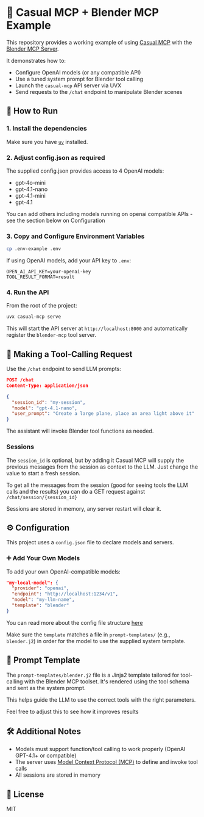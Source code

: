 # 🧪 Casual MCP + Blender MCP Example

This repository provides a working example of using [Casual MCP](https://pypi.org/project/casual-mcp) with the [Blender MCP Server](https://github.com/ahujasid/blender-mcp).

It demonstrates how to:
- Configure OpenAI models (or any compatible API)
- Use a tuned system prompt for Blender tool calling
- Launch the `casual-mcp` API server via UVX
- Send requests to the `/chat` endpoint to manipulate Blender scenes


## 🚀 How to Run

### 1. **Install the dependencies**

Make sure you have [`uv`](https://github.com/astral-sh/uv) installed.

### 2. Adjust config.json as required

The supplied config.json provides access to 4 OpenAI models:
- gpt-4o-mini
- gpt-4.1-nano
- gpt-4.1-mini
- gpt-4.1

You can add others including models running on openai compatible APIs - see the section below on Configuration


### 3. Copy and Configure Environment Variables

```bash
cp .env-example .env
```

If using OpenAI models, add your API key to `.env`:

```env
OPEN_AI_API_KEY=your-openai-key
TOOL_RESULT_FORMAT=result
```

### 4. Run the API

From the root of the project:

```bash
uvx casual-mcp serve
```

This will start the API server at `http://localhost:8000` and automatically register the `blender-mcp` tool server.


## 🧠 Making a Tool-Calling Request

Use the `/chat` endpoint to send LLM prompts:

```json
POST /chat
Content-Type: application/json

{
  "session_id": "my-session",
  "model": "gpt-4.1-nano",
  "user_prompt": "Create a large plane, place an area light above it"
}
```

The assistant will invoke Blender tool functions as needed.

### Sessions

The `session_id` is optional, but by adding it Casual MCP will supply the previous messages from the session as context to the LLM. Just change the value to start a fresh session.

To get all the messages from the session (good for seeing tools the LLM calls and the results) you can do a GET request against `/chat/session/{session_id}`

Sessions are stored in memory, any server restart will clear it.


## ⚙️ Configuration

This project uses a `config.json` file to declare models and servers.

### ➕ Add Your Own Models

To add your own OpenAI-compatible models:

```json
"my-local-model": {
  "provider": "openai",
  "endpoint": "http://localhost:1234/v1",
  "model": "my-llm-name",
  "template": "blender"
}
```

You can read more about the config file structure [here](https://github.com/AlexStansfield/casual-mcp?tab=readme-ov-file#%EF%B8%8F-configuration-file-configjson)

Make sure the `template` matches a file in `prompt-templates/` (e.g., `blender.j2`) in order for the model to use the supplied system template.


## 🧩 Prompt Template

The `prompt-templates/blender.j2` file is a Jinja2 template tailored for tool-calling with the Blender MCP toolset. It's rendered using the tool schema and sent as the system prompt.

This helps guide the LLM to use the correct tools with the right parameters.

Feel free to adjust this to see how it improves results


## 🛠 Additional Notes

- Models must support function/tool calling to work properly (OpenAI GPT-4.1+ or compatible)
- The server uses [Model Context Protocol (MCP)](https://modelcontextprotocol.io) to define and invoke tool calls
- All sessions are stored in memory


## 📄 License

MIT